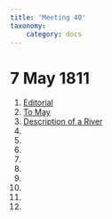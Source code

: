 ```yaml
---
title: 'Meeting 40'
taxonomy:
    category: docs
---
```


# 7 May 1811

1. [Editorial](editorial)
2. [To May](may)
3. [Description of a River](river)
4. []()
5. []()
6. []()
7. []()
8. []()
9. []()
10. []()
11. []()
12. []()